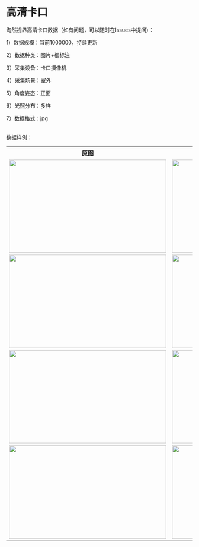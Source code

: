 # 高清卡口
<p>淘然视界高清卡口数据（如有问题，可以随时在Issues中提问）：</p>
<p>1）数据规模：当前1000000，持续更新</p>
<p>2）数据种类：图片+框标注</p>
<p>3）采集设备：卡口摄像机</p>
<p>4）采集场景：室外</p>
<p>5）角度姿态：正面</p>
<p>6）光照分布：多样</p>
<p>7）数据格式：jpg</p>

<br>数据样例：<br>
<table>
  <tr>
    <th>原图</th>
    <th>标注样例</th>
  </tr>
  <tr>
    <td> <img src="https://github.com/cmhu/HD-bayonet-pictures/blob/master/pic/1.jpg" width="424" height="250.5" /> </td>
    <td> <img src="https://github.com/cmhu/HD-bayonet-pictures/blob/master/pic/1-1.jpg" width="424" height="250.5" /> </td>
  </tr>
  <tr>
    <td> <img src="https://github.com/cmhu/HD-bayonet-pictures/blob/master/pic/2.jpg" width="424" height="250.5" /> </td>
    <td> <img src="https://github.com/cmhu/HD-bayonet-pictures/blob/master/pic/2-1.jpg" width="424" height="250.5" /> </td>
  </tr>
  <tr>
    <td> <img src="https://github.com/cmhu/HD-bayonet-pictures/blob/master/pic/3.jpg" width="424" height="250.5" /> </td>
    <td> <img src="https://github.com/cmhu/HD-bayonet-pictures/blob/master/pic/3-1.jpg" width="424" height="250.5" /> </td>
  </tr>     
    <tr>
    <td> <img src="https://github.com/cmhu/HD-bayonet-pictures/blob/master/pic/4.jpg" width="424" height="250.5" /> </td>
    <td> <img src="https://github.com/cmhu/HD-bayonet-pictures/blob/master/pic/4-1.jpg" width="424" height="250.5" /> </td>
  </tr>  
</table>

    
      
      
